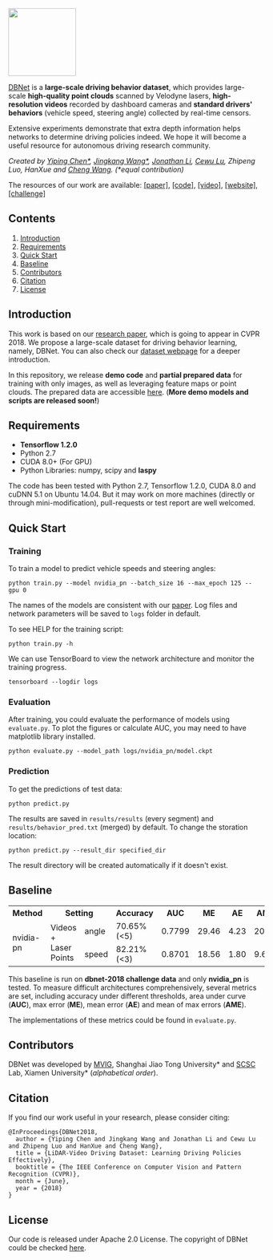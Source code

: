 <img src=https://github.com/driving-behavior/DBNet/blob/master/docs/logo.jpeg width=135/>

[DBNet](http://www.dbehavior.net/) is a __large-scale driving behavior dataset__, which provides large-scale __high-quality point clouds__ scanned by Velodyne lasers, __high-resolution videos__ recorded by dashboard cameras and __standard drivers' behaviors__ (vehicle speed, steering angle) collected by real-time censors.

Extensive experiments demonstrate that extra depth information helps networks to determine driving policies indeed. We hope it will become a useful resource for autonomous driving research community.

_Created by [Yiping Chen*](https://scholar.google.com/citations?user=e9lv2fUAAAAJ&hl=en), [Jingkang Wang*](https://wangjksjtu.github.io/), [Jonathan Li](https://uwaterloo.ca/mobile-sensing/people-profiles/jonathan-li), [Cewu Lu](http://www.mvig.org/), Zhipeng Luo, HanXue and [Cheng Wang](http://chwang.xmu.edu.cn/). (*equal contribution)_

The resources of our work are available: [[paper]](http://openaccess.thecvf.com/content_cvpr_2018/papers/Chen_LiDAR-Video_Driving_Dataset_CVPR_2018_paper.pdf), [[code]](https://github.com/driving-behavior/DBNet), [[video]](http://www.dbehavior.net/data/demo.mp4), [[website]](http://www.dbehavior.net/), [[challenge]](http://www.dbehavior.net/task.html)

## Contents
1. [Introduction](#introduction)
2. [Requirements](#requirements)
3. [Quick Start](#quick-start)
4. [Baseline](#baseline)
5. [Contributors](#contributors)
6. [Citation](#citation)
7. [License](#license)

## Introduction
This work is based on our [research paper](http://openaccess.thecvf.com/content_cvpr_2018/html/Chen_LiDAR-Video_Driving_Dataset_CVPR_2018_paper.html), which is going to appear in CVPR 2018. We propose a large-scale dataset for driving behavior learning, namely, DBNet. You can also check our [dataset webpage](http://www.dbehavior.net/) for a deeper introduction.

In this repository, we release __demo code__ and __partial prepared data__ for training with only images, as well as leveraging feature maps or point clouds. The prepared data are accessible [here](https://drive.google.com/open?id=14RPdVTwBTuCTo0tFeYmL_SyN8fD0g6Hc). (__More demo models and scripts are released soon!__)

## Requirements

* **Tensorflow 1.2.0**
* Python 2.7
* CUDA 8.0+ (For GPU)
* Python Libraries: numpy, scipy and __laspy__

The code has been tested with Python 2.7, Tensorflow 1.2.0, CUDA 8.0 and cuDNN 5.1 on Ubuntu 14.04. But it may work on more machines (directly or through mini-modification), pull-requests or test report are well welcomed.

## Quick Start
### Training
To train a model to predict vehicle speeds and steering angles:

    python train.py --model nvidia_pn --batch_size 16 --max_epoch 125 --gpu 0

The names of the models are consistent with our [paper](http://www.dbehavior.net/publications.html).
Log files and network parameters will be saved to `logs` folder in default.

To see HELP for the training script:

    python train.py -h

We can use TensorBoard to view the network architecture and monitor the training progress.

    tensorboard --logdir logs
    
### Evaluation    
After training, you could evaluate the performance of models using `evaluate.py`. To plot the figures or calculate AUC, you may need to have matplotlib library installed.

    python evaluate.py --model_path logs/nvidia_pn/model.ckpt
    
### Prediction
To get the predictions of test data:

    python predict.py

The results are saved in `results/results` (every segment) and `results/behavior_pred.txt` (merged) by default.
To change the storation location:

    python predict.py --result_dir specified_dir

The result directory will be created automatically if it doesn't exist.

## Baseline
<table style="undefined;table-layout: fixed; width: 512px"><colgroup><col style="width: 68px"><col style="width: 106px"><col style="width: 66px"><col style="width: 88px"><col style="width: 54px"><col style="width: 46px"><col style="width: 38px"><col style="width: 46px"></colgroup><tr><th>Method</th><th colspan="2">Setting</th><th>Accuracy</th><th>AUC</th><th>ME</th><th>AE</th><th>AME</th></tr><tr><td rowspan="2">nvidia-pn</td><td rowspan="2">Videos + Laser Points</td><td>angle</td><td>70.65% (&lt;5)</td><td>0.7799 </td><td>29.46</td><td>4.23</td><td>20.88</td></tr><tr><td>speed</td><td>82.21% (&lt;3)</td><td>0.8701</td><td>18.56</td><td>1.80</td><td>9.68</td></tr></table>

This baseline is run on __dbnet-2018 challenge data__ and only __nvidia\_pn__ is tested. To measure difficult architectures comprehensively, several metrics are set, including accuracy under different thresholds, area under curve (__AUC__), max error (__ME__), mean error (__AE__) and mean of max errors (__AME__). 

The implementations of these metrics could be found in `evaluate.py`.

## Contributors
DBNet was developed by [MVIG](http://www.mvig.org/), Shanghai Jiao Tong University* and [SCSC](http://scsc.xmu.edu.cn/) Lab, Xiamen University* (*alphabetical order*).

## Citation
If you find our work useful in your research, please consider citing:

	@InProceedings{DBNet2018,
	  author = {Yiping Chen and Jingkang Wang and Jonathan Li and Cewu Lu and Zhipeng Luo and HanXue and Cheng Wang},
	  title = {LiDAR-Video Driving Dataset: Learning Driving Policies Effectively},
	  booktitle = {The IEEE Conference on Computer Vision and Pattern Recognition (CVPR)},
	  month = {June},
	  year = {2018}
	}

## License
Our code is released under Apache 2.0 License. The copyright of DBNet could be checked [here](http://www.drivingbehavior.org).
